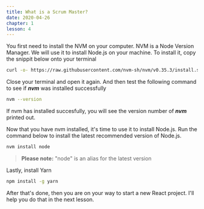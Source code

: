```yaml
---
title: What is a Scrum Master?
date: 2020-04-26
chapter: 1
lesson: 4
---
```


You first need to install the NVM on your computer. NVM is a Node Version Manager. We will use it to install Node.js on your machine. To install it, copy the snippit below onto your terminal

```bash
curl -o- https://raw.githubusercontent.com/nvm-sh/nvm/v0.35.3/install.sh | bash
```

Close your terminal and open it again. And then test the following command to see if ***nvm*** was installed successfully

```bash
nvm --version
```

If nvm has installed succesfully, you will see the version number of ***nvm*** printed out.

Now that you have nvm installed, it's time to use it to install Node.js. Run the command below to install the latest recommended version of Node.js.

```bash
nvm install node
```

> **Please note:** "node" is an alias for the latest version

Lastly, install Yarn

```bash
npm install -g yarn
```

After that's done, then you are on your way to start a new React project. I'll help you do that in the next lesson.